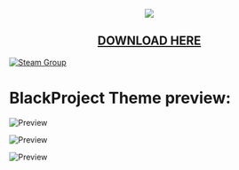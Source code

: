 <p align="center">
  <img src="https://i.imgur.com/p81UI1s.png"/>
  <h2 align="center"><a href="https://github.com/muskitopt/BlackProject-Discord-Theme/archive/refs/heads/main.zip">DOWNLOAD HERE</a></h2>
</p>

[![Steam Group](https://img.shields.io/badge/Steam-group-yellowgreen.svg)](https://steamcommunity.com/groups/BlackProjectCommunity)

# BlackProject Theme preview: 

![Preview](https://i.imgur.com/WSgTU84.png)

![Preview](https://i.imgur.com/GHWXhEB.png)

![Preview](https://i.imgur.com/gNjcxdc.png)
